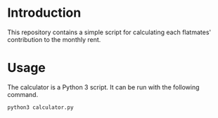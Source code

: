 # Introduction

This repository contains a simple script for calculating each flatmates'
contribution to the monthly rent.

# Usage

The calculator is a Python 3 script. It can be run with the following command.

```
python3 calculator.py
```

